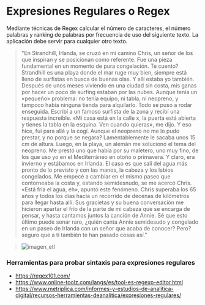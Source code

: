 # Expresiones Regulares o Regex

Mediante técnicas de Regex calcular el número de caracteres, el número palabras y ranking de palabras por frecuencia de uso
del siguiente texto. La aplicación debe servir para cualquier otro texto.

>"En Strandhill, Irlanda, se cruzó en mi camino Chris, un señor de los que inspiran y se posicionan como
referente. Fue una pieza fundamental en un momento de pura congelación. Te cuento?
Strandhill es una playa donde el mar ruge muy bien, siempre está lleno de surfistas en busca de buenas
olas. Y allí estaba yo también. Después de unos meses viviendo en una ciudad sin costa, mis ganas por
hacer un poco de surfing estaban por las nubes. Aunque tenía un «pequeño» problema: no tenía equipo,
ni tabla, ni neopreno, y tampoco había ninguna tienda para alquilarlo.
Todo se puso a rodar enseguida. Escribí a un famoso surfista de la zona y recibí una respuesta
increíble. «Mi casa está en la calle x, la puerta está abierta y tienes la tabla en la esquina. Ven cuando
quieras», me dijo. Y eso hice, fui para allá y la cogí. Aunque el neopreno no me lo pudo prestar, y no
porque se negara? Lamentablemente le sacaba unos 15 cm de altura. Luego, en la playa, un alemán me
solucionó el tema del neopreno. Me prestó uno que había por su maletero, uno muy fino, de los que uso
yo en el Mediterráneo en otoño o primavera. Y claro, era invierno y estábamos en Irlanda.
El caso es que salí del agua más pronto de lo previsto y con las manos, la cabeza y los labios
congelados. Me empecé a cambiar en el mismo paseo que contorneaba la costa y, estando
semidesnudo, se me acercó Chris. «Está fría el agua, eh», apuntó este fenómeno.
Chris superaba los 65 años y todos los días hacía un recorrido de decenas de kilómetros para llegar
hasta allí. Sus gracietas y su buena conversación me hicieron apartar el frío de la parte de mi cabeza que
se encarga de pensar, y hasta cantamos juntos la canción de Annie.
Sé que esto último puede sonar raro, ¿quién canta Annie semidesudo y congelado en un paseo de
Irlanda con un señor que acaba de conocer? Pero? seguro que a ti también te han pasado cosas así."

>![imagen_etl](diagrama_flujo_tarea_41.png.JPG)


### Herramientas para probar sintaxis para expresiones regulares
* https://regex101.com/
* https://www.online-toolz.com/langs/es/tool-es-regexp-editor.html
* https://www.metriplica.com/informes-y-estudios-de-analitica-digital/recursos-herramientas-deanalitica/expresiones-regulares/
